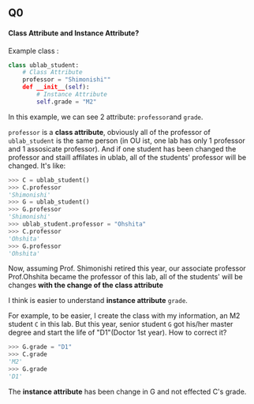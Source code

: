 ## Q0

#### Class Attribute and Instance Attribute?

Example class :

```python
class ublab_student:
    # Class Attribute
    professor = "Shimonishi""
    def __init__(self):
        # Instance Attribute
        self.grade = "M2"
```

In this example, we can see 2 attribute: `professor`and `grade`.



`professor` is a **class attribute**, obviously all of the professor of `ublab_student` is the same person (in OU ist, one lab has only 1 professor and 1 assosicate professor). And if one student has been changed the professor and staill affilates in ublab, all of the students' professor will be changed. It's like:

```python
>>> C = ublab_student()
>>> C.professor
'Shimonishi'
>>> G = ublab_student()
>>> G.professor
'Shimonishi'
>>> ublab_student.professor = "Ohshita"
>>> C.professor
'Ohshita'
>>> G.professor
'Ohshita'

```



Now, assuming Prof. Shimonishi retired this year, our associate professor Prof.Ohshita became the professor of this lab, all of the students' will be changes **with the change of the class attribute**



I think is easier to understand **instance attribute** `grade`.



For example, to be easier, I create the class with my information, an M2 student `C` in this lab. But this year, senior student `G` got his/her master degree and start the life of "D1"(Doctor 1st year). How to correct it?

```python
>>> G.grade = "D1"
>>> C.grade
'M2'
>>> G.grade
'D1'
```

The **instance attribute** has been change in G and not effected C's grade.


